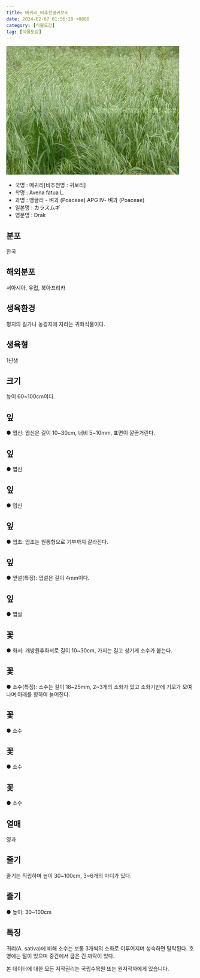 ```yaml
---
title: 메귀리_비추천명귀보리
date: 2024-02-07 01:56:28 +0800
category: [식물도감]
tag: [식물도감]
---
```




![메귀리[비추천명 : 귀보리]](/assets/img/fileUpload/plants/basic/Gramineae/Avena/14304/1_th2.JPG)
- 국명 : 메귀리[비추천명 : 귀보리]
- 학명 : Avena fatua L.
- 과명 : 앵글러 - 벼과 (Poaceae) APG Ⅳ- 벼과 (Poaceae)
- 일본명 : カラスムギ
- 영문명 : Drak


## 분포
한국
## 해외분포
서아시아, 유럽, 북아프리카
## 생육환경
평지의 길가나 농경지에 자라는 귀화식물이다.
## 생육형
1년생
## 크기
높이 60~100cm이다.
## 잎
● 엽신: 엽신은 길이 10~30cm, 너비 5~10mm, 표면이 깔끔거린다.
## 잎
● 엽신
## 잎
● 엽신
## 잎
● 엽초: 엽초는 원통형으로 기부까지 갈라진다.
## 잎
● 옆설(특징): 엽설은 길이 4mm이다.
## 잎
● 엽설
## 꽃
● 화서: 개방원추화서로 길이 10~30cm, 가지는 길고 성기게 소수가 붙는다.
## 꽃
● 소수(특징): 소수는 길이 18~25mm, 2~3개의 소화가 있고 소화기반에 기모가 모여 나며 아래를 향하여 늘어진다.
## 꽃
● 소수
## 꽃
● 소수
## 꽃
● 소수
## 열매
영과
## 줄기
줄기는 직립하며 높이 30~100cm, 3~6개의 마디가 있다.
## 줄기
● 높이: 30~100cm
## 특징
귀리(A. sativa)에 비해 소수는 보통 3개씩의 소화로 이루어지며 성숙하면 탈락된다. 호영에는 털이 있으며 중간에서 굽은 긴 까락이 있다.






본 데이터에 대한 모든 저작권리는 국립수목원 또는 원저작자에게 있습니다.
